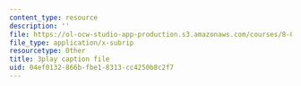 ```yaml
---
content_type: resource
description: ''
file: https://ol-ocw-studio-app-production.s3.amazonaws.com/courses/8-01sc-classical-mechanics-fall-2016/04ef0132866bfbe18313cc4250b8c2f7_63U4_OxohOw.srt
file_type: application/x-subrip
resourcetype: Other
title: 3play caption file
uid: 04ef0132-866b-fbe1-8313-cc4250b8c2f7
---
```

